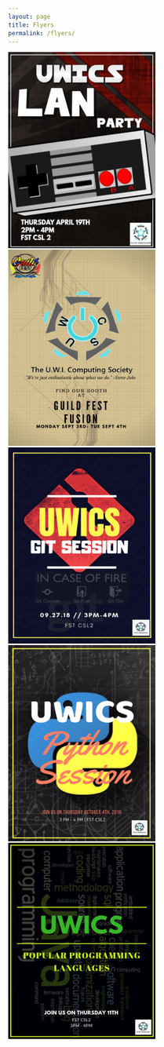 ```yaml
---
layout: page
title: Flyers
permalink: /flyers/
---
```

<img src="/assets/LAN PARTY.jpg" width="300" height="400">


<img src="/assets/guildfest.jpg" width="300" height="400">


<img src="/assets/gitsession.png" width="300" height="400">


<img src="/assets/pythonsession.png" width="300" height="400">


<img src="/assets/popularlanguages.jpeg" width="300" height="400">
